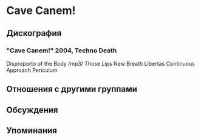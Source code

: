 # Cave Canem!



## Дискография

### "Cave Canem!" 2004, Techno Death

Disproporto of the Body /mp3/ 
Those Lips
New Breath 
Libertas
Continuous Approach 
Periculum


## Отношения с другими группами


## Обсуждения


## Упоминания

